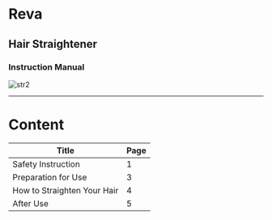 # Reva

## Hair Straightener
### Instruction Manual


![str2](https://github.com/Anushantony1996/Class-Task/assets/138283153/40830ac1-c87b-4596-bcec-f4f5be27fd69)

-------------------------------------------------------------------------------------------------------

# Content
| Title | Page |
| ----- | ---- |
| Safety Instruction | 1 |
| Preparation for Use | 3 |
| How to Straighten Your Hair | 4 |
| After Use | 5 |

